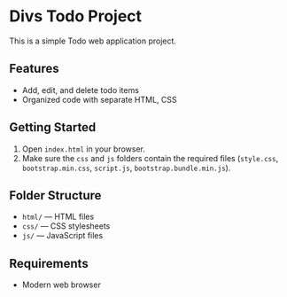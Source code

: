 # Divs Todo Project

This is a simple Todo web application project.

## Features
- Add, edit, and delete todo items
- Organized code with separate HTML, CSS

## Getting Started
1. Open `index.html` in your browser.
2. Make sure the `css` and `js` folders contain the required files (`style.css`, `bootstrap.min.css`, `script.js`, `bootstrap.bundle.min.js`).

## Folder Structure
- `html/` — HTML files
- `css/` — CSS stylesheets
- `js/` — JavaScript files

## Requirements
- Modern web browser
